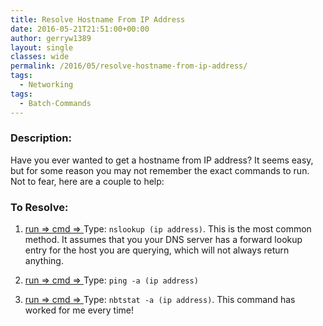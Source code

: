 ```yaml
---
title: Resolve Hostname From IP Address
date: 2016-05-21T21:51:00+00:00
author: gerryw1389
layout: single
classes: wide
permalink: /2016/05/resolve-hostname-from-ip-address/
tags:
  - Networking
tags:
  - Batch-Commands
---
```

<!--more-->

### Description:

Have you ever wanted to get a hostname from IP address? It seems easy, but for some reason you may not remember the exact commands to run. Not to fear, here are a couple to help:

### To Resolve:

1. [run => cmd => ](https://automationadmin.com/2016/05/command-prompt-overview/) Type: `nslookup (ip address)`. This is the most common method. It assumes that you your DNS server has a forward lookup entry for the host you are querying, which will not always return anything.

2. [run => cmd => ](https://automationadmin.com/2016/05/command-prompt-overview/) Type: `ping -a (ip address)`

3. [run => cmd => ](https://automationadmin.com/2016/05/command-prompt-overview/) Type: `nbtstat -a (ip address)`. This command has worked for me every time!